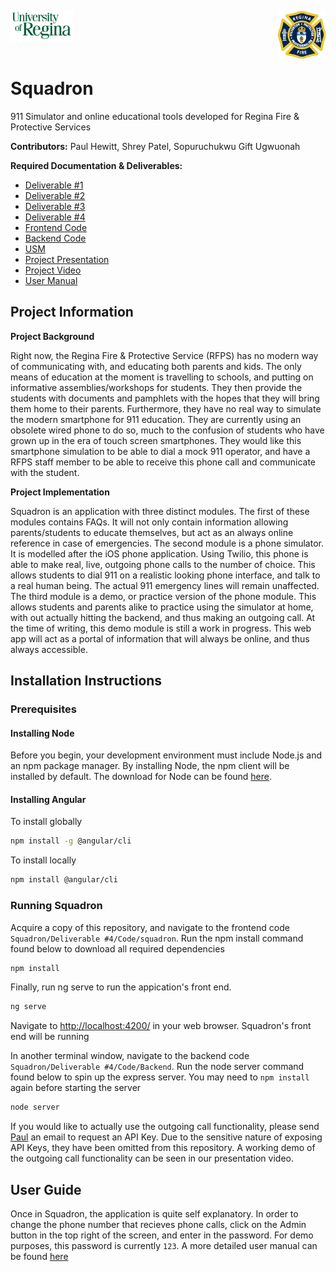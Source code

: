 <p>
  <img align="left" src="/uofr_logo.png" alt="U of R logo" width="20%"/>
  <img align="right" src="/rfps_logo.jpeg" alt="RFPS logo" width="15%"/>
</p>

<br/><br/><br/><br/>

# Squadron

911 Simulator and online educational tools developed for Regina Fire & Protective Services
<br/>

**Contributors:** Paul Hewitt, Shrey Patel, Sopuruchukwu Gift Ugwuonah

**Required Documentation & Deliverables:**
* [Deliverable #1](https://github.com/paulhewitt/Squadron/tree/master/Deliverable%20%231)
* [Deliverable #2](https://github.com/paulhewitt/Squadron/tree/master/Deliverable%20%232)
* [Deliverable #3](https://github.com/paulhewitt/Squadron/tree/master/Deliverable%20%233)
* [Deliverable #4](https://github.com/paulhewitt/Squadron/tree/master/Deliverable%20%234)
* [Frontend Code](https://github.com/paulhewitt/Squadron/tree/master/Deliverable%20%234/Code/squadron)
* [Backend Code](https://github.com/paulhewitt/Squadron/tree/master/Deliverable%20%234/Code/Backend)
* [USM](https://github.com/paulhewitt/Squadron/blob/master/Deliverable%20%233/USM.PNG)
* [Project Presentation](https://github.com/paulhewitt/Squadron/blob/master/Deliverable%20%234/Squadron%20Presentation.pdf)
* [Project Video](https://www.youtube.com/watch?v=_czCFUGkzno&feature=youtu.be)
* [User Manual](https://github.com/paulhewitt/Squadron/blob/master/Deliverable%20%234/User%20Manual.pdf)
      
## Project Information
**Project Background**

Right now, the Regina Fire & Protective Service (RFPS) has no modern way of communicating with, and educating both parents and kids. The only means of education at the moment is travelling to schools, and putting on informative assemblies/workshops for students. They then provide the students with documents and pamphlets with the hopes that they will bring them home to their parents. Furthermore, they have no real way to simulate the modern smartphone for 911 education. They are currently using an obsolete wired phone to do so, much to the confusion of students who have grown up in the era of touch screen smartphones. They would like this smartphone simulation to be able to dial a mock 911 operator, and have a RFPS staff member to be able to receive this phone call and communicate with the student.

**Project Implementation**

Squadron is an application with three distinct modules. The first of these modules contains FAQs. It will not only contain information allowing parents/students to educate themselves, but act as an always online reference in case of emergencies. The second module is a phone simulator. It is modelled after the iOS phone application. Using Twilio, this phone is able to make real, live, outgoing phone calls to the number of choice. This allows students to dial 911 on a realistic looking phone interface, and talk to a real human being. The actual 911 emergency lines will remain unaffected. The third module is a demo, or practice version of the phone module. This allows students and parents alike to practice using the simulator at home, with out actually hitting the backend, and thus making an outgoing call. At the time of writing, this demo module is still a work in progress. This web app will act as a portal of information that will always be online, and thus always accessible.

## Installation Instructions

### Prerequisites
#### Installing Node

Before you begin, your development environment must include Node.js and an npm package manager. By installing Node, the npm client will be installed by default. The download for Node can be found [here](https://nodejs.org/en/).

#### Installing Angular

To install globally
```bash
npm install -g @angular/cli
```

To install locally
```bash
npm install @angular/cli
```

### Running Squadron

Acquire a copy of this repository, and navigate to the frontend code `Squadron/Deliverable #4/Code/squadron`. Run the npm install command found below to download all required dependencies
```bash
npm install
```

Finally, run ng serve to run the appication's front end.
```bash
ng serve
```

Navigate to [http://localhost:4200/](http://localhost:4200/) in your web browser. Squadron's front end will be running

In another terminal window, navigate to the backend code `Squadron/Deliverable #4/Code/Backend`. Run the node server command found below to spin up the express server. You may need to `npm install` again before starting the server
```bash
node server
```

If you would like to actually use the outgoing call functionality, please send [Paul](mailto:paul@hewitt.dev?subject=SquadronAPI) an email to request an API Key. Due to the sensitive nature of exposing API Keys, they have been omitted from this repository. A working demo of the outgoing call functionality can be seen in our presentation video. 

## User Guide

Once in Squadron, the application is quite self explanatory. In order to change the phone number that recieves phone calls, click on the Admin button in the top right of the screen, and enter in the password. For demo purposes, this password is currently `123`. A more detailed user manual can be found [here](https://github.com/paulhewitt/Squadron/blob/master/Deliverable%20%234/User%20Manual.pdf)
